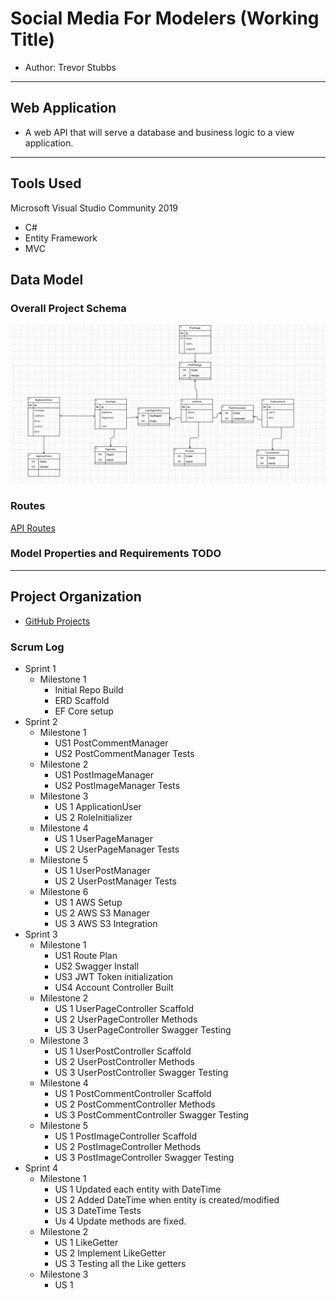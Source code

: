 # Social Media For Modelers (Working Title)
- Author: Trevor Stubbs

---
## Web Application
- A web API that will serve a database and business logic to a view application. 

---

## Tools Used
Microsoft Visual Studio Community 2019

- C#
- Entity Framework
- MVC

## Data Model 
### Overall Project Schema 
![ERD V2](assets/SMModelV2.png)

### Routes
[API Routes](Routes.md)
  
### Model Properties and Requirements TODO
---
## Project Organization
- [GitHub Projects](https://github.com/TrevorStubbs/SocialMediaForModelers/projects)

### Scrum Log
- Sprint 1
  - Milestone 1
    - Initial Repo Build
    - ERD Scaffold
    - EF Core setup
- Sprint 2
  - Milestone 1
    - US1 PostCommentManager
    - US2 PostCommentManager Tests
  - Milestone 2
    - US1 PostImageManager
    - US2 PostImageManager Tests
  - Milestone 3
    - US 1 ApplicationUser
    - US 2 RoleInitializer
  - Milestone 4
    - US 1 UserPageManager
    - US 2 UserPageManager Tests
  - Milestone 5
    - US 1 UserPostManager
    - US 2 UserPostManager Tests
  - Milestone 6
    - US 1 AWS Setup
    - US 2 AWS S3 Manager
    - US 3 AWS S3 Integration
- Sprint 3
  - Milestone 1
    - US1 Route Plan
    - US2 Swagger Install
    - US3 JWT Token initialization
    - US4 Account Controller Built
  - Milestone 2
    - US 1 UserPageController Scaffold
    - US 2 UserPageController Methods
    - US 3 UserPageController Swagger Testing
  - Milestone 3
    - US 1 UserPostController Scaffold
    - US 2 UserPostController Methods
    - US 3 UserPostController Swagger Testing
  - Milestone 4
    - US 1 PostCommentController Scaffold
    - US 2 PostCommentController Methods
    - US 3 PostCommentController Swagger Testing
  - Milestone 5
    - US 1 PostImageController Scaffold
    - US 2 PostImageController Methods
    - US 3 PostImageController Swagger Testing
- Sprint 4
  - Milestone 1
    - US 1 Updated each entity with DateTime
    - US 2 Added DateTime when entity is created/modified
    - US 3 DateTime Tests
    - Us 4 Update methods are fixed.
  - Milestone 2
    - US 1 LikeGetter
    - US 2 Implement LikeGetter
    - US 3 Testing all the Like getters
  - Milestone 3
    - US 1  
